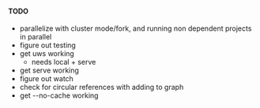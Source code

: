 #### TODO

- parallelize with cluster mode/fork, and running non dependent projects in parallel
- figure out testing
- get uws working
  - needs local + serve
- get serve working
- figure out watch
- check for circular references with adding to graph
- get --no-cache working
